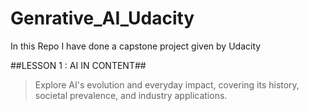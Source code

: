 # Genrative_AI_Udacity
In this Repo I have done a capstone project given by Udacity

##LESSON 1 : AI IN CONTENT##

> Explore AI's evolution and everyday impact, covering its history, societal prevalence, and industry applications. 
